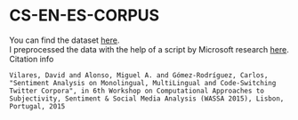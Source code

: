 # CS-EN-ES-CORPUS

You can find the dataset [here](http://www.grupolys.org/software/CS-CORPORA/cs-en-es-corpus-wassa2015.txt).  
I preprocessed the data with the help of a script by Microsoft research [here](https://github.com/microsoft/GLUECoS/blob/master/Data/Preprocess_Scripts/preprocess_sent_en_es.py).
Citation info

```text
Vilares, David and Alonso, Miguel A. and Gómez-Rodríguez, Carlos, "Sentiment Analysis on Monolingual, MultiLingual and Code-Switching Twitter Corpora", in 6th Workshop on Computational Approaches to Subjectivity, Sentiment & Social Media Analysis (WASSA 2015), Lisbon, Portugal, 2015
```

